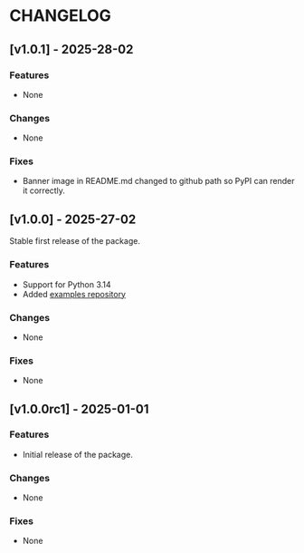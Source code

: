 # CHANGELOG

## [v1.0.1] - 2025-28-02
### Features
- None

### Changes
- None

### Fixes
- Banner image in README.md changed to github path so PyPI can render it correctly.

## [v1.0.0] - 2025-27-02
Stable first release of the package.

### Features
- Support for Python 3.14
- Added [examples repository](https://github.com/Alburrito/mongo-migrator-examples)

### Changes
- None

### Fixes
- None

## [v1.0.0rc1] - 2025-01-01
### Features
- Initial release of the package.

### Changes
- None

### Fixes
- None

